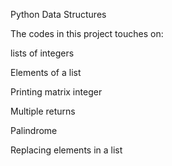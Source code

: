 Python Data Structures

The codes in this project touches on:

lists of integers

Elements of a list

Printing matrix integer

Multiple returns 

Palindrome

Replacing elements in a list 



